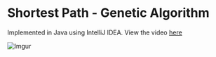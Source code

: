 # Shortest Path - Genetic Algorithm
Implemented in Java using IntelliJ IDEA.
View the video [here](https://youtu.be/DD8pDeYbtsY)

![Imgur](https://i.imgur.com/uArJPh3.png)
